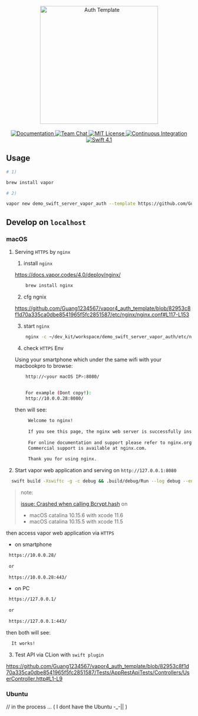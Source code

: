 <p align="center">
    <img src="https://user-images.githubusercontent.com/1342803/43925087-512bb1de-9bf4-11e8-869f-057af9afadb9.png" width="320" alt="Auth Template">
    <br>
    <br>
    <a href="http://docs.vapor.codes/3.0/">
        <img src="http://img.shields.io/badge/read_the-docs-2196f3.svg" alt="Documentation">
    </a>
    <a href="https://discord.gg/vapor">
        <img src="https://img.shields.io/discord/431917998102675485.svg" alt="Team Chat">
    </a>
    <a href="LICENSE">
        <img src="http://img.shields.io/badge/license-MIT-brightgreen.svg" alt="MIT License">
    </a>
    <a href="https://circleci.com/gh/vapor/auth-template">
        <img src="https://circleci.com/gh/vapor/auth-template.svg?style=shield" alt="Continuous Integration">
    </a>
    <a href="https://swift.org">
        <img src="http://img.shields.io/badge/swift-5.2-brightgreen.svg" alt="Swift 4.1">
    </a>
</p>



## Usage

```bash
# 1)

brew install vapor

# 2)

vapor new demo_swift_server_vapor_auth --template https://github.com/Guang1234567/vapor4_auth_template
```

## Develop on `localhost`

### macOS

1) Serving `HTTPS` by `nginx`

    1) install `nginx`
    
    https://docs.vapor.codes/4.0/deploy/nginx/
    
    ```bash
        brew install nginx
    ```
   
    2) cfg ngnix
    
    https://github.com/Guang1234567/vapor4_auth_template/blob/82953c8f1d70a335ca0dbe8541965f5fc2851587/etc/nginx/nginx.conf#L117-L153
    
    3) start `nginx`
    
    ```bash
        nginx -c ~/dev_kit/workspace/demo_swift_server_vapor_auth/etc/nginx/nginx.conf
    ```

    4) check `HTTPS` Env
   
    Using your smartphone which under the same wifi with your macbookpro to browse:
   
    ```bash
        http://<your macOS IP>:8080/
        
        
        For example (Dont copy!):
        http://10.0.0.28:8080/
    ```
   
   then will see:
   
   ```html
        Welcome to nginx!
        
        If you see this page, the nginx web server is successfully installed and working. Further configuration is required.
        
        For online documentation and support please refer to nginx.org.
        Commercial support is available at nginx.com.
        
        Thank you for using nginx.
   ```
   
2) Start vapor web application and serving on `http://127.0.0.1:8080`
      
  ```bash
    swift build -Xswiftc -g -c debug && .build/debug/Run --log debug --env development.custom_name
  ```
      
  > note:
  >
  > [issue: Crashed when calling Bcrypt.hash](https://github.com/vapor/vapor/issues/2229#issuecomment-653721292) on
  >
  > - macOS catalina 10.15.6 with xcode 11.6
  > - macOS catalina 10.15.5 with xcode 11.5
   
  
then access vapor web application via `HTTPS`
      
  - on smartphone
  
  ```bash
   https://10.0.0.28/
   
   or
   
   https://10.0.0.28:443/
  ```
  
  - on PC
  
   ```bash
    https://127.0.0.1/
    
    or
    
    https://127.0.0.1:443/
   ```
  
  then both will see:
  
  ```html
    It works!
  ```
      
3) Test API via CLion with `swift plugin`

https://github.com/Guang1234567/vapor4_auth_template/blob/82953c8f1d70a335ca0dbe8541965f5fc2851587/Tests/AppRestApiTests/Controllers/UserController.http#L1-L9
   
### Ubuntu

// in the process ... ( I dont have the Ubuntu -_-|| )